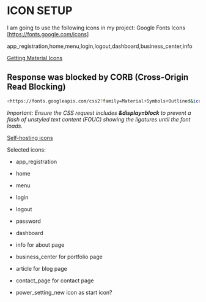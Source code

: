 # ICON SETUP

I am going to use the following icons in my project: Google Fonts Icons
[https://fonts.google.com/icons]

app_registration,home,menu,login,logout,dashboard,business_center,info

[Getting Material Icons](https://developers.google.com/fonts/docs/material_symbols#getting_material_symbols)

## Response was blocked by CORB (Cross-Origin Read Blocking)

```bash
<https://fonts.googleapis.com/css2?family=Material+Symbols+Outlined&icon_names=app_registration,home,menu,login,logout,dashboard,business_center,info&display=block rel='stylesheet' />
```

*Important: Ensure the CSS request includes **&display=block** to prevent a flash of unstyled text content (FOUC) showing the ligatures until the font loads.*

[Self-hosting icons](https://developers.google.com/fonts/docs/material_symbols#self-hosting_the_font)

Selected icons:

- app_registration
- home
- menu
- login
- logout
- password

- dashboard

- info for about page

- business_center for portfolio page

- article for blog page

- contact_page for contact page

- power_setting_new icon as start icon?
